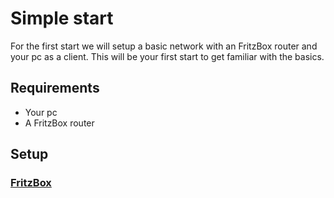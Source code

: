 # Simple start

For the first start we will setup a basic network with an FritzBox router and your pc as a client. This will be your first start to get familiar with the basics.

## Requirements

- Your pc
- A FritzBox router

## Setup

### [FritzBox](https://en.avm.de/service/knowledge-base/dok/FRITZ-Box-7390-int/3244_Setting-up-the-FRITZ-Box-as-an-IP-client/)
